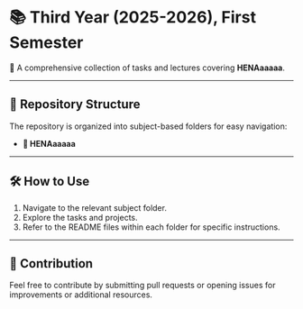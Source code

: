 # 📚 Third Year (2025-2026), First Semester

📌 A comprehensive collection of tasks and lectures covering **HENAaaaaa**.

---

## 📂 Repository Structure

The repository is organized into subject-based folders for easy navigation:

- **📁 HENAaaaaa**

---

## 🛠️ How to Use
1. Navigate to the relevant subject folder.
2. Explore the tasks and projects.
3. Refer to the README files within each folder for specific instructions.

---

## 📝 Contribution
Feel free to contribute by submitting pull requests or opening issues for improvements or additional resources.
